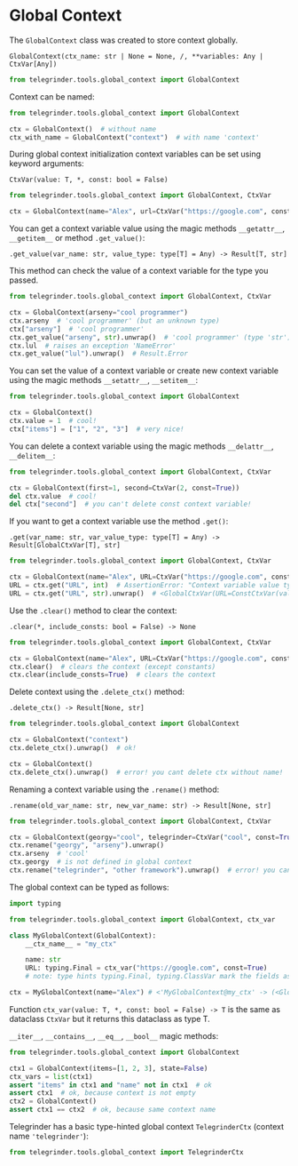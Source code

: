 # Global Context

The `GlobalContext` class was created to store context globally.

`GlobalContext(ctx_name: str | None = None, /, **variables: Any | CtxVar[Any])`

```python
from telegrinder.tools.global_context import GlobalContext
```

Context can be named:

```python
from telegrinder.tools.global_context import GlobalContext

ctx = GlobalContext()  # without name
ctx_with_name = GlobalContext("context")  # with name 'context'
```

During global context initialization context variables can be set using keyword arguments:

`CtxVar(value: T, *, const: bool = False)`

```python
from telegrinder.tools.global_context import GlobalContext, CtxVar

ctx = GlobalContext(name="Alex", url=CtxVar("https://google.com", const=True))
```

You can get a context variable value using the magic methods `__getattr__`, `__getitem__` or method `.get_value()`:

`.get_value(var_name: str, value_type: type[T] = Any) -> Result[T, str]`

This method can check the value of a context variable for the type you passed.

```python
from telegrinder.tools.global_context import GlobalContext, CtxVar

ctx = GlobalContext(arseny="cool programmer")
ctx.arseny  # 'cool programmer' (but an unknown type)
ctx["arseny"]  # 'cool programmer'
ctx.get_value("arseny", str).unwrap()  # 'cool programmer' (type 'str')
ctx.lul  # raises an exception 'NameError'
ctx.get_value("lul").unwrap()  # Result.Error
```

You can set the value of a context variable or create new context variable using the magic methods `__setattr__`, `__setitem__`:

```python
from telegrinder.tools.global_context import GlobalContext

ctx = GlobalContext()
ctx.value = 1  # cool!
ctx["items"] = ["1", "2", "3"]  # very nice!
```

You can delete a context variable using the magic methods `__delattr__`, `__delitem__`:

```python
from telegrinder.tools.global_context import GlobalContext, CtxVar

ctx = GlobalContext(first=1, second=CtxVar(2, const=True))
del ctx.value  # cool!
del ctx["second"]  # you can't delete const context variable!
```

If you want to get a context variable use the method `.get()`:

`.get(var_name: str, var_value_type: type[T] = Any) -> Result[GlobalCtxVar[T], str]`


```python
from telegrinder.tools.global_context import GlobalContext, CtxVar

ctx = GlobalContext(name="Alex", URL=CtxVar("https://google.com", const=True))
URL = ctx.get("URL", int)  # AssertionError: "Context variable value type of 'str' does not correspond to the expected type 'int'."
URL = ctx.get("URL", str).unwrap()  # <GlobalCtxVar(URL=ConstCtxVar(value='https://google.com'))>
```

Use the `.clear()` method to clear the context:

`.clear(*, include_consts: bool = False) -> None`

```python
from telegrinder.tools.global_context import GlobalContext, CtxVar

ctx = GlobalContext(name="Alex", URL=CtxVar("https://google.com", const=True))
ctx.clear()  # clears the context (except constants)
ctx.clear(include_consts=True)  # clears the context
```

Delete context using the `.delete_ctx()` method:

`.delete_ctx() -> Result[None, str]`

```python
from telegrinder.tools.global_context import GlobalContext

ctx = GlobalContext("context")
ctx.delete_ctx().unwrap()  # ok!

ctx = GlobalContext()
ctx.delete_ctx().unwrap()  # error! you cant delete ctx without name!
```

Renaming a context variable using the `.rename()` method:

`.rename(old_var_name: str, new_var_name: str) -> Result[None, str]`

```python
from telegrinder.tools.global_context import GlobalContext, CtxVar

ctx = GlobalContext(georgy="cool", telegrinder=CtxVar("cool", const=True))
ctx.rename("georgy", "arseny").unwrap()
ctx.arseny  # 'cool'
ctx.georgy  # is not defined in global context
ctx.rename("telegrinder", "other framework").unwrap()  # error! you cant rename const context varible!
```

The global context can be typed as follows:

```python
import typing

from telegrinder.tools.global_context import GlobalContext, ctx_var

class MyGlobalContext(GlobalContext):
    __ctx_name__ = "my_ctx"

    name: str
    URL: typing.Final = ctx_var("https://google.com", const=True)
    # note: type hints typing.Final, typing.ClassVar mark the fields as a constant, so such fields will not be present in the __init__ signature.

ctx = MyGlobalContext(name="Alex") # <'MyGlobalContext@my_ctx' -> (<GlobalCtxVar(name=<CtxVar(value='Alex')>)>, <GlobalCtxVar(URL=<ConstCtxVar(value='https://google.com')>)>)> 
```

Function `ctx_var(value: T, *, const: bool = False) -> T` is the same as dataclass `CtxVar` but it returns this dataclass as type T.


`__iter__`, `__contains__`, `__eq__`, `__bool__` magic methods:

```python
from telegrinder.tools.global_context import GlobalContext

ctx1 = GlobalContext(items=[1, 2, 3], state=False)
ctx_vars = list(ctx1)
assert "items" in ctx1 and "name" not in ctx1  # ok
assert ctx1  # ok, because context is not empty
ctx2 = GlobalContext()
assert ctx1 == ctx2  # ok, because same context name
```

Telegrinder has a basic type-hinted global context `TelegrinderCtx` (context name `'telegrinder'`):

```python
from telegrinder.tools.global_context import TelegrinderCtx
```